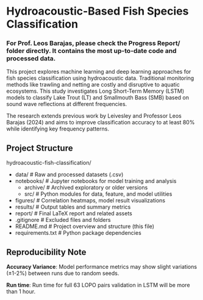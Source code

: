 # Hydroacoustic-Based Fish Species Classification
### For Prof. Leos Barajas, please check the Progress Report/ folder directly. It contains the most up-to-date code and processed data.

This project explores machine learning and deep learning approaches for fish species classification using hydroacoustic data. Traditional monitoring methods like trawling and netting are costly and disruptive to aquatic ecosystems. This study investigates Long Short-Term Memory (LSTM) models to classify Lake Trout (LT) and Smallmouth Bass (SMB) based on sound wave reflections at different frequencies.

The research extends previous work by Leivesley and Professor Leos Barajas (2024) and aims to improve classification accuracy to at least 80% while identifying key frequency patterns.

## Project Structure
hydroacoustic-fish-classification/ 
- data/ # Raw and processed datasets (.csv) 
- notebooks/ # Jupyter notebooks for model training and analysis 
    - archive/ # Archived exploratory or older versions 
    - src/ # Python modules for data, feature, and model utilities 
- figures/ # Correlation heatmaps, model result visualizations
- results/ # Output tables and summary metrics 
- report/ # Final LaTeX report and related assets 
- .gitignore # Excluded files and folders 
- README.md # Project overview and structure (this file) 
- requirements.txt # Python package dependencies

## Reproducibility Note
**Accuracy Variance**: Model performance metrics may show slight variations (±1-2%) between runs due to random seeds.


**Run time**: Run time for full 63 LOPO pairs validation in LSTM will be more than 1 hour.